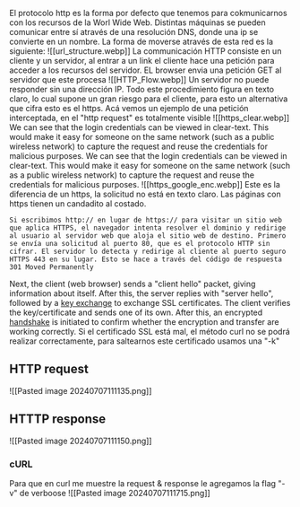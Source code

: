 El protocolo http es la forma por defecto que tenemos para cokmunicarnos con los recursos de la Worl Wide Web. Distintas máquinas se pueden comunicar entre sí através de una resolución DNS, donde una ip se convierte en un nombre. La forma de moverse através de esta red es la siguiente:
![[url_structure.webp]]
La communicación HTTP consiste en un cliente y un servidor, al entrar a un link el cliente hace una petición para acceder a los recursos del servidor. EL browser envia una petición GET al servidor que este procesa
![[HTTP_Flow.webp]]
Un servidor no puede responder sin una dirección IP. Todo este procedimiento figura en texto claro, lo cual supone un gran riesgo para el cliente, para esto un alternativa que cifra esto es el https.
Acá vemos un ejemplo de una petición interceptada, en el "http request" es totalmente visible
![[https_clear.webp]]
We can see that the login credentials can be viewed in clear-text. This would make it easy for someone on the same network (such as a public wireless network) to capture the request and reuse the credentials for malicious purposes.
We can see that the login credentials can be viewed in clear-text. This would make it easy for someone on the same network (such as a public wireless network) to capture the request and reuse the credentials for malicious purposes.
![[https_google_enc.webp]]
Este es la diferencia de un https, la solicitud no está en texto claro. Las páginas con https tienen un candadito al costado.
```Aclaracion
Si escribimos http:// en lugar de https:// para visitar un sitio web que aplica HTTPS, el navegador intenta resolver el dominio y redirige al usuario al servidor web que aloja el sitio web de destino. Primero se envía una solicitud al puerto 80, que es el protocolo HTTP sin cifrar. El servidor lo detecta y redirige al cliente al puerto seguro HTTPS 443 en su lugar. Esto se hace a través del código de respuesta 301 Moved Permanently
```
Next, the client (web browser) sends a "client hello" packet, giving information about itself. After this, the server replies with "server hello", followed by a [key exchange](https://en.wikipedia.org/wiki/Key_exchange) to exchange SSL certificates. The client verifies the key/certificate and sends one of its own. After this, an encrypted [handshake](https://www.cloudflare.com/learning/ssl/what-happens-in-a-tls-handshake) is initiated to confirm whether the encryption and transfer are working correctly.
Si el certificado SSL está mal, el método curl no se podrá realizar correctamente, para saltearnos este certificado usamos una "-k"
## HTTP request
![[Pasted image 20240707111135.png]]
## HTTTP response
![[Pasted image 20240707111150.png]]
### cURL
Para que en curl me muestre la request & response le agregamos la flag "-v" de verboose
![[Pasted image 20240707111715.png]]